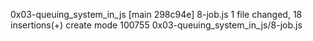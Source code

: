 0x03-queuing_system_in_js
[main 298c94e] 8-job.js
 1 file changed, 18 insertions(+)
 create mode 100755 0x03-queuing_system_in_js/8-job.js
